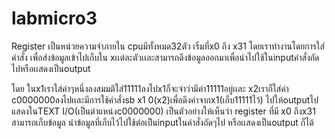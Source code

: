 # labmicro3
Register เป็นหน่วยความจำภายใน cpuมีทั้งหมด32ตัว เริ่มที่x0 ถึง x31 
โดยเราทำงานโดยการใส่คำสั่ง เพื่อส่งข้อมูลเข้าไปเก็บใน xเเต่ละตัวเเละสามารถดึงข้อมูลออกมาเพื่อนำไปใช้ในinputคำสั่งถัดไปหรือเเสดงเป็นoutput

โดย ในx1เราใส่ค่าๆหนึ่งลงสมมติใส่11111ลงไปx1ก็จะจำว่ามีค่า11111อยู่เเละ x2เราก็ใส่ค่า c0000000ลงไปเเละมีการใช้คำสั่งsb x1 0(x2)เพื่อดึงค่าจากx1(เก็บ11111ไว้) ไปให้outputไปแสดงในTEXT I/O(เป็นตำแหน่งc0000000) เป็นตัวอย่างให้เห็นว่า register ที่มี x0 ถึงx31 สามารถเก็บข้อมูล นำข้อมูลที่เก็บไว้ไปใช้ต่อเป็นinputในคำสั่งถัดๆไป หรือเเสดงเป็นoutput ก็ได้
